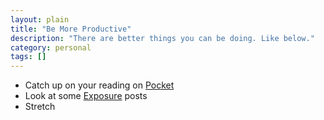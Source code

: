 ```yaml
---
layout: plain
title: "Be More Productive"
description: "There are better things you can be doing. Like below."
category: personal
tags: []
---
```


* Catch up on your reading on [Pocket](//getpocket.com)
* Look at some [Exposure](//featured.exposure.co) posts
* Stretch
